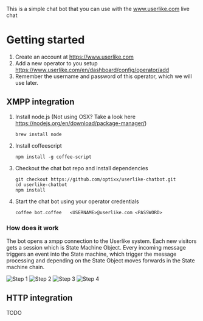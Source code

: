 This is a simple chat bot that you can use with the www.userlike.com live chat

# Getting started

1. Create an account at https://www.userlike.com
2. Add a new operator to you setup https://www.userlike.com/en/dashboard/config/operator/add
3. Remember the username and password of this operator, which we will use later.

## XMPP integration

1. Install node.js  (Not using OSX? Take a look here https://nodejs.org/en/download/package-manager/)

   ```brew install node```

2. Install coffeescript

   ```npm install -g coffee-script```


3. Checkout the chat bot repo and install dependencies

   ```
   git checkout https://github.com/optixx/userlike-chatbot.git
   cd userlike-chatbot
   npm install
   ```

4. Start the chat bot using your operator credentials

   ```
   coffee bot.coffee   <USERNAME>@userlike.com <PASSWORD>
   ```

### How does it work

The bot opens a xmpp connection to the Userlike system. Each new visitors gets a  session which is State Machine Object.
Every incoming message triggers an event into the State machine, which trigger the message processing and depending on the State Object moves
forwards in the State machine chain.


![Step 1](https://raw.githubusercontent.com/optixx/userlike-chatbot/master/assets/step1.png)
![Step 2](https://raw.githubusercontent.com/optixx/userlike-chatbot/master/assets/step2.png)
![Step 3](https://raw.githubusercontent.com/optixx/userlike-chatbot/master/assets/step3.png)
![Step 4](https://raw.githubusercontent.com/optixx/userlike-chatbot/master/assets/step4.png)

## HTTP integration

TODO
